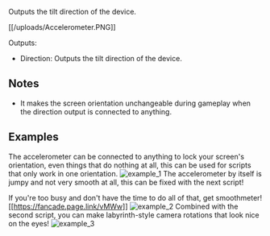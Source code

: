 Outputs the tilt direction of the device. 

[[/uploads/Accelerometer.PNG]]

Outputs:

* Direction: Outputs the tilt direction of the device.

## Notes
* It makes the screen orientation unchangeable during gameplay when the direction output is connected to anything.

## Examples
The accelerometer can be connected to anything to lock your screen's orientation, even things that do nothing at all, this can be used for scripts that only work in one orientation.
![example_1](https://cdn.discordapp.com/attachments/520112989416718346/798172908778160138/Screenshot_20210111-154904_Fancade.jpg)
The accelerometer by itself is jumpy and not very smooth at all, this can be fixed with the next script!

If you're too busy and don't have the time to do all of that, get smoothmeter! [[https://fancade.page.link/vMWw]]
![example_2](https://cdn.discordapp.com/attachments/520112989416718346/798172908991152169/20210111_155329.jpg)
Combined with the second script, you can make labyrinth-style camera rotations that look nice on the eyes!
![example_3](https://cdn.discordapp.com/attachments/520112989416718346/798172909168361512/20210111_155344.jpg)

